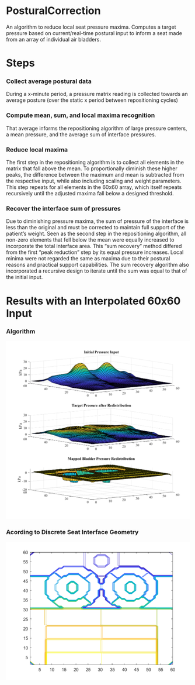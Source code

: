 # PosturalCorrection
An algorithm to reduce local seat pressure maxima. Computes a target pressure based on current/real-time postural input to inform a seat made from an array of individual air bladders.
# Steps
### Collect average postural data
During a x-minute period, a pressure matrix reading is collected towards an average posture (over the static x period between repositioning cycles)
### Compute mean, sum, and local maxima recognition
That average informs the repositioning algorithm of large pressure centers, a mean pressure, and the average sum of interface pressures.
### Reduce local maxima
The first step in the repositioning algorithm is to collect all elements in the matrix that fall above the mean. To proportionally diminish these higher peaks, the difference between the maximum and mean is subtracted from the respective input, while also including scaling and weight parameters. This step repeats for all elements in the 60x60 array, which itself repeats recursively until the adjusted maxima fall below a designed threshold.
### Recover the interface sum of pressures
Due to diminishing pressure maxima, the sum of pressure of the interface is less than the original and must be corrected to maintain full support of the patient’s weight. Seen as the second step in the repositioning algorithm, all non-zero elements that fell below the mean were equally increased to incorporate the total interface area. This “sum recovery” method differed from the first “peak reduction” step by its equal pressure increases. Local minima were not regarded the same as maxima due to their postural reasons and practical support capabilities. The sum recovery algorithm also incorporated a recursive design to iterate until the sum was equal to that of the initial input.
# Results with an Interpolated 60x60 Input
### Algorithm
![](https://github.com/Nagillimi/PosturalCorrection/blob/main/Results/AlgorithmResults_withDiscreteBladderOutput.png?raw=true)
### Acording to Discrete Seat Interface Geometry
![](https://github.com/Nagillimi/PosturalCorrection/blob/main/Results/BladderGeo.png?raw=true)
